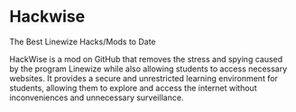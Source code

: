 # Hackwise
The Best Linewize Hacks/Mods to Date


HackWise is a mod on GitHub that removes the stress and spying caused by the program Linewize while also allowing students to access necessary websites. It provides a secure and unrestricted learning environment for students, allowing them to explore and access the internet without inconveniences and unnecessary surveillance.


